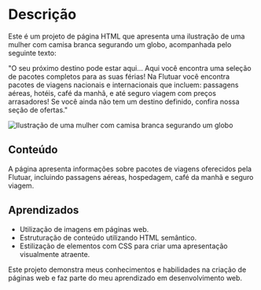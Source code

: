 # Descrição

Este é um projeto de página HTML que apresenta uma ilustração de uma mulher com camisa branca segurando um globo, acompanhada pelo seguinte texto:

"O seu próximo destino pode estar aqui...
Aqui você encontra uma seleção de pacotes completos para as suas férias!
Na Flutuar você encontra pacotes de viagens nacionais e internacionais que incluem: passagens aéreas, hotéis, café da manhã, e até seguro viagem com preços arrasadores!
Se você ainda não tem um destino definido, confira nossa seção de ofertas."

![Ilustração de uma mulher com camisa branca segurando um globo](https://i.imgur.com/k5A9lxb.png)

## Conteúdo

A página apresenta informações sobre pacotes de viagens oferecidos pela Flutuar, incluindo passagens aéreas, hospedagem, café da manhã e seguro viagem.

## Aprendizados

- Utilização de imagens em páginas web.
- Estruturação de conteúdo utilizando HTML semântico.
- Estilização de elementos com CSS para criar uma apresentação visualmente atraente.

Este projeto demonstra meus conhecimentos e habilidades na criação de páginas web e faz parte do meu aprendizado em desenvolvimento web.
